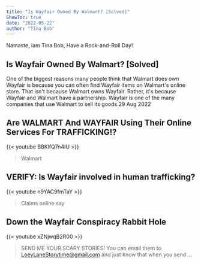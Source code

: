 ```yaml
---
title: "Is Wayfair Owned By Walmart? [Solved]"
ShowToc: true 
date: "2022-05-22"
author: "Tina Bob" 
---
```


Namaste, iam Tina Bob, Have a Rock-and-Roll Day!
## Is Wayfair Owned By Walmart? [Solved]
One of the biggest reasons many people think that Walmart does own Wayfair is because you can often find Wayfair items on Walmart's online store. That isn't because Walmart owns Wayfair. Rather, it's because Wayfair and Walmart have a partnership. Wayfair is one of the many companies that use Walmart to sell its goods.29 Aug 2022

## Are WALMART And WAYFAIR Using Their Online Services For TRAFFICKING!?
{{< youtube BBKlfQ7n4IU >}}
>Walmart

## VERIFY: Is Wayfair involved in human trafficking?
{{< youtube n9YAC9fmTaY >}}
>Claims online say 

## Down the Wayfair Conspiracy Rabbit Hole
{{< youtube xZNjwqB2R00 >}}
>SEND ME YOUR SCARY STORIES! You can email them to LoeyLaneStorytime@gmail.com and just know that when you send ...


